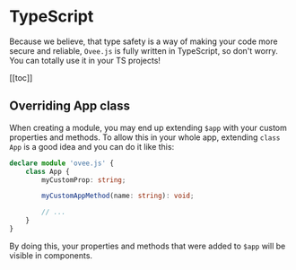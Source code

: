 # TypeScript
Because we believe, that type safety is a way of making your code more secure and reliable, `Ovee.js` is fully written in TypeScript, so don't worry. You can totally use it in your TS projects!

[[toc]]

## Overriding App class
When creating a module, you may end up extending `$app` with your custom properties and methods. To allow this in your whole app, extending `class App` is a good idea and you can do it like this:

```typescript
declare module 'ovee.js' {
    class App {
        myCustomProp: string;

        myCustomAppMethod(name: string): void;

        // ...
    }
}
```

By doing this, your properties and methods that were added to `$app` will be visible in components.
